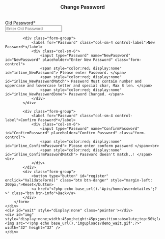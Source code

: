 <?php
include "script.php";
?>
<!DOCTYPE html>
<html>
    <head>
        <title>ApiCrud</title>
        <link rel = "stylesheet" type = "text/css" href = "<?php echo base_url(); ?>css/style.css"> 
    </head>
    <br>
    <br>
    <div class="container">
        <form method="post" id="formRegister" class="form-horizontal" enctype="multipart/form-data" role="form">
            <h3><span class="label label-default" style="margin-left: 180px;">Change Password</span></h3><br>
            <div class="form-group">
                <label for="Password" class="col-sm-4 control-label">Old Password*</label>
                <div class="col-sm-6">
                    <input type="Password" name="OldPassword" id="OldPassword" placeholder="Enter Old Password" class="form-control">
                    <span style="color:red; display:none" id="inline_OldPassword">Enter Old Password.</span>
                    <span style="color:red; display:none" id="inline_OldPasswordFormat"> Password Does not match with your old password. </span>
                    <span style="color:red; display:none" id="inline_OldPasswordMatch"> matched. </span>
                </div>
            </div>

            <div class="form-group">
                <label for="Password" class="col-sm-4 control-label">New Password*</label>
                <div class="col-sm-6">
                    <input type="Password" name="NewPassword" id="NewPassword" placeholder="Enter New Password" class="form-control">
                    <span style="color:red; display:none" id="inline_NewPassword"> Please enter Password. </span>
                    <span style="color:red; display:none" id="inline_NewPasswordMatch"> Password Must contain number and uppercase and lowercase letter and special char, Max 8 len. </span>
                    <span style="color:red; display:none" id="inline_NewPasswordDone"> Password Changed. </span>
                </div>
            </div>

            <div class="form-group">
                <label for="Password" class="col-sm-4 control-label">Confirm Password*</label>
                <div class="col-sm-6">
                    <input type="Password" name="ConfirmPassword" id="ConfirmPassword" placeholder="Confirm Password" class="form-control">
                    <span style="color:red; display:none" id="inline_ConfirmPassword"> Please enter conform password </span><br>
                    <span style="color:red; display:none" id="inline_ConfirmPasswordMatch"> Password doesn't match..! </span><br>
                </div>
            </div>
            <div class="form-group">
                <button type="button" id="register" onclick="ValidateForm()" class="btn btn-danger" style="margin-left: 200px;">Reset</button>
                <a href="<?php echo base_url().'Apis/home/userdetailes';?>" class="btn btn-info">Back</a>
            </div>
        </form>
    </div>
    <div id="wait" style="display:none" class='pointer'></div>
    <div id="img" style="display:none;width:45px;height:45px;position:absolute;top:50%;left:50%;">
    <img src="<?php echo base_url().'imguploads/demo_wait.gif';?>" width="32" height="32" />
    </div>
</html>


